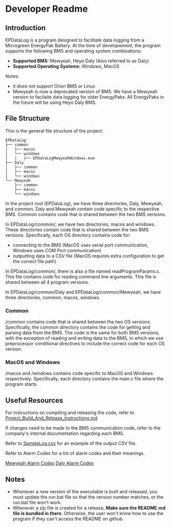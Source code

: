 # Developer Readme

## Introduction
EPDataLog is a program designed to facilitate data logging from a Microgreen EnergyPak Battery. At the time of developement, the program supports the following BMS and operating system combinations:
- **Supported BMS:** Mewyeah, Heyo Daly (Also referred to as Daly)
- **Supported Operating Systems:** Windows, MacOS

Notes: 
- it does not support Orion BMS or Linux
- Mewyeah is now a deprecated version of BMS. We have a Mewyeah version to facilaite data logging for older EnergyPaks. All EnergyPaks in the future will be using Heyo Daly BMS.


## File Structure
This is the general file structure of the project:
```
EPDataLog
├── common
│   ├── macos
│   └── windows
│   │   ├── EPDataLogMewyeahWindows.exe
├── Daly
│   ├── common
│   ├── macos
│   └── windows
└── Mewyeah
    ├── common
    ├── macos
    └── windows
```

In the project root (EPDataLog), we have three directories, Daly, Mewyeah, and common. Daly and Mewyeah contain code specific to the respective BMS. Common contains code that is shared between the two BMS versions.

In EPDataLog/common/, we have two directories, macos and windows. These directories contain code that is shared between the two BMS versions. Specifically, each OS directory contains code for:
- connecting to the BMS (MacOS uses serial port communication, Windows uses COM Port communication)
- outputting data to a CSV file (MacOS requires extra configuration to get the correct file path)

In EPDataLog/common/, there is also a file named readProgramParams.c. This file contains code for reading command line arguments. This file is shared between all 4 program versions.

In EPDataLog/common/Daly and EPDataLog/common/Mewyeah, we have three directories, common, macos, windows.

### Common
/common contains code that is shared between the two OS versions. Specifically, the common directory contains the code for getting and parsing data from the BMS. The code is the same for both BMS versions, with the exception of reading and writing data to the BMS, in which we use preprocessor conditional directives to include the correct code for each OS version.

### MacOS and Windows
/macos and /windows contains code specific to MacOS and Windows respectively. Specifically, each directory contains the main.c file where the program starts.

## Useful Resources
For instructions on compiling and releasing the code, refer to [Project_Build_And_Release_Instructions.md](https://github.com/MicrogreenSolarCorp/EPDataLog/blob/main/Project_Build_And_Release_Instructions.md)

If changes need to be made to the BMS communication code, refer to the company's internal documentation regarding each BMS.

Refer to [SampleLog.csv](https://github.com/MicrogreenSolarCorp/EPDataLog/blob/main/SampleLog.csv) for an example of the output CSV file.

Refer to Alarm Codes for a list of alarm codes and their meanings.

[Mewyeah Alarm Codes](https://github.com/MicrogreenSolarCorp/EPDataLog/blob/main/Mewyeah/Alarm%20Bit%20Codes.docx)
[Daly Alarm Codes](https://github.com/MicrogreenSolarCorp/EPDataLog/blob/main/Daly/DalyCommunicationProtocol.pdf)

## Notes
- Whenever a new version of the executable is built and released, you must update the run.bat file so that the version number matches, or the run.bat file won't work.
- Whenever a zip file is created for a release, **Make sure the README.md file is bundled in there**. Otherwise, the user won't know how to use the program if they can't access the README on github.